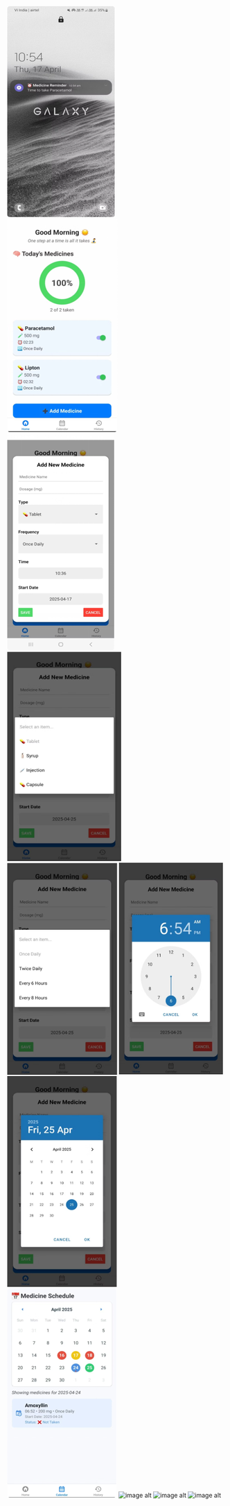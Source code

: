 
![image alt](https://github.com/Snehith18226/Medicine_Reminder/blob/49f643adc708cff9dcbd190e9d66cd5101ef7dde/screenshots/Picture1.png)
![image alt](https://github.com/Snehith18226/Medicine_Reminder/blob/16e7705abb93a2bc5cbbe57672154c500d97f5ae/screenshots/Picture2.png)
![image alt](https://github.com/Snehith18226/Medicine_Reminder/blob/fbd1ed2c1baa29053f24a9e51e324d5d9596773d/screenshots/Picture3.png)
![image alt](https://github.com/Snehith18226/Medicine_Reminder/blob/4c8d33aee002738cb76022241ac7b168b22bcfd6/screenshots/Picture4.png)
![image alt](https://github.com/Snehith18226/Medicine_Reminder/blob/141e19d8c5493dc0c921f83240edb599604c5a00/screenshots/Picture5.png)
![image alt](https://github.com/Snehith18226/Medicine_Reminder/blob/50f8ac655ccdba50edf7a6ecbd37820dd52d6ffd/screenshots/Picture6.png)
![image alt](https://github.com/Snehith18226/Medicine_Reminder/blob/16cf9b4211688866259d8ee7cf2bfce507fe0342/screenshots/Picture7.png)
![image alt](https://github.com/Snehith18226/Medicine_Reminder/blob/caf432f3bd1e45f98f86fb152e4dba245a03d4fe/screenshots/Picture8.png)
![image alt]()
![image alt]()
![image alt]()
